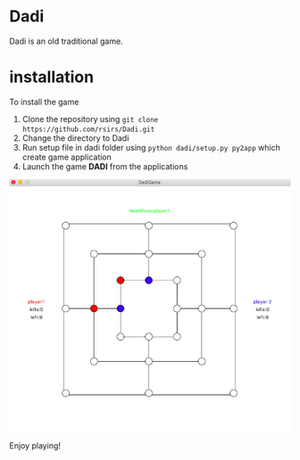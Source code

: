 # Dadi

Dadi is an old traditional game.

# installation

To install the game 
1. Clone the repository using `git clone https://github.com/rsirs/Dadi.git`
2. Change the directory to Dadi
3. Run setup file in dadi folder using `python dadi/setup.py py2app` which create game application 
4. Launch the game **DADI** from the applications 

![cat](/images/gameBoard.png)

Enjoy playing!
